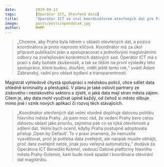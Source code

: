 ```yaml
---
date:         2019-09-12
tags:         [Operátor ICT, Otevřená data]
title:        "Operátor ICT se stal koordinátorem otevřených dat pro Prahu"
image: 	      posts/posts/opendata4.jpg
author:       MHMP
---
```


> „Chceme, aby Praha byla lídrem v oblasti otevřených dat, a pozice koordinátora je proto naprosto klíčová. Koordinátor má za úkol připravit publikační plán a spolupracovat s jednotlivými magistrátními odbory na zveřejňování konkrétních datových sad. Operátor ICT má s prací s daty bohaté zkušenosti, a tak se těším na první výsledky této spolupráce, které budou, doufám, vidět ještě tento rok,“ uvádí Adam Zábranský, radní pro oblast bydlení a transparentnosti.

Magistrát výhledově chystá spolupráci s městskou policií, chce sdílet data ohledně kriminality a přestupků. V plánu je také oslovit partnery ze ziskového i neziskového sektoru a zjistit, o jaká data mají stran města zájem. Cílem je, aby data mohl využívat úplně každý, od čehož si město slibuje mimo jiné i vznik nových aplikací či rozvoj těch stávajících.

> „Koordinátor otevřených dat velmi vhodně doplňuje datovou politiku hlavního města Prahy. Já jsem moc rád, že vedení Prahy bere celou datovou oblast jako prioritu, zejména pak co se týká otevřenosti a sdílení dat. Velmi bych ocenil, kdyby Praha postupně adoptovala přístup ‚Open by Default‘. To v praxi znamená, že nemusíte vysvětlovat, proč je potřeba data zveřejnit, ale naopak musíte obhájit, proč data zveřejnit nelze, jinak jsou veřejná automaticky,“ dodává za Operátora ICT Benedikt Kotmel, vedoucí Datové platformy hlavního města Prahy Golemio, kam bude nově spadat i koordinace otevírání dat magistrátu.
